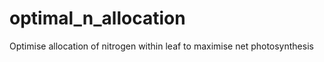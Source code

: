 optimal_n_allocation
====================

Optimise allocation of nitrogen within leaf to maximise net photosynthesis
